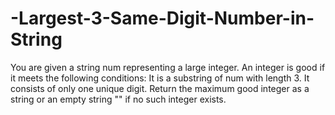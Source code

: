 # -Largest-3-Same-Digit-Number-in-String
You are given a string num representing a large integer. An integer is good if it meets the following conditions:  It is a substring of num with length 3. It consists of only one unique digit. Return the maximum good integer as a string or an empty string "" if no such integer exists.
